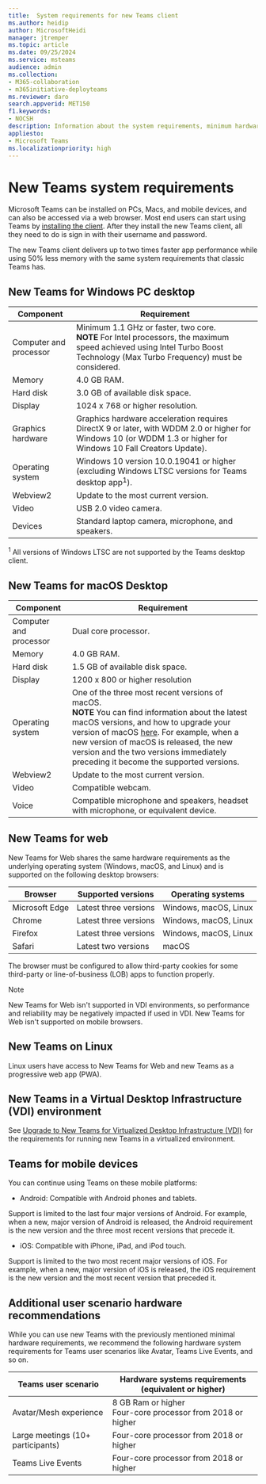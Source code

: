```yaml
---
title:  System requirements for new Teams client
ms.author: heidip
author: MicrosoftHeidi
manager: jtremper
ms.topic: article
ms.date: 09/25/2024
ms.service: msteams
audience: admin
ms.collection: 
- M365-collaboration
- m365initiative-deployteams
ms.reviewer: daro
search.appverid: MET150
f1.keywords:
- NOCSH
description: Information about the system requirements, minimum hardware requirements, for the new Teams client, what customers need to be able to install and use the new Teams client.
appliesto: 
- Microsoft Teams
ms.localizationpriority: high
---
```


# New Teams system requirements

Microsoft Teams can be installed on PCs, Macs, and mobile devices, and can also be accessed via a web browser. Most end users can start using Teams by [installing the client](https://www.microsoft.com/microsoft-teams/download-app). After they install the new Teams client, all they need to do is sign in with their username and password.

The new Teams client delivers up to two times faster app performance while using 50% less memory with the same system requirements that classic Teams has.

## New Teams for Windows PC desktop

|Component              |Requirement                                                                                |
|-----------------------|-------------------------------------------------------------------------------------------|
|Computer and processor |Minimum 1.1 GHz or faster, two core.</br>**NOTE** For Intel processors, the maximum speed achieved using Intel Turbo Boost Technology (Max Turbo Frequency) must be considered. |
|Memory                 |4.0 GB RAM.                                                                                |
|Hard disk              |3.0 GB of available disk space.                                                            |
|Display                |1024 x 768 or higher resolution.                                                           |
|Graphics hardware      |Graphics hardware acceleration requires DirectX 9 or later, with WDDM 2.0 or higher for Windows 10 (or WDDM 1.3 or higher for Windows 10 Fall Creators Update). |
|Operating system       |Windows 10 version 10.0.19041 or higher (excluding Windows LTSC versions for Teams desktop app<sup>1</sup>). |
|Webview2               |Update to the most current version.                                                        |
|Video                  |USB 2.0 video camera.                                                                      |
|Devices                |Standard laptop camera, microphone, and speakers.                                          |

<sup>1</sup> All versions of Windows LTSC are not supported by the Teams desktop client.

## New Teams for macOS Desktop

|Component              |Requirement                                                                        |
|-----------------------|-----------------------------------------------------------------------------------|
|Computer and processor |Dual core processor.                                                               |
|Memory                 |4.0 GB RAM.                                                                        |
|Hard disk              |1.5 GB of available disk space.                                                    |
|Display                |1200 x 800 or higher resolution                                                    |
|Operating system       |One of the three most recent versions of macOS.</br>**NOTE** You can find information about the latest macOS versions, and how to upgrade your version of macOS [here](https://support.apple.com/HT201260). For example, when a new version of macOS is released, the new version and the two versions immediately preceding it become the supported versions.   |
|Webview2               |Update to the most current version.                                                |
|Video                  |Compatible webcam.                                                                 |
|Voice                  |Compatible microphone and speakers, headset with microphone, or equivalent device. |

## New Teams for web

New Teams for Web shares the same hardware requirements as the underlying operating system (Windows, macOS, and Linux) and is supported on the following desktop browsers:

|Browser        |Supported versions    |Operating systems     |
|---------------|----------------------|----------------------|
|Microsoft Edge |Latest three versions |Windows, macOS, Linux |
|Chrome         |Latest three versions |Windows, macOS, Linux |
|Firefox        |Latest three versions |Windows, macOS, Linux |
|Safari         |Latest two versions   |macOS                 |

The browser must be configured to allow third-party cookies for some third-party or line-of-business (LOB) apps to function properly.

>[!Note]
>New Teams for Web isn't supported in VDI environments, so performance and reliability may be negatively impacted if used in VDI. New Teams for Web isn't supported on mobile browsers.

## New Teams on Linux

Linux users have access to New Teams for Web and new Teams as a progressive web app (PWA).

## New Teams in a Virtual Desktop Infrastructure (VDI) environment

See [Upgrade to New Teams for Virtualized Desktop Infrastructure (VDI)](new-teams-vdi-requirements-deploy.md) for the requirements for running new Teams in a virtualized environment.

## Teams for mobile devices

You can continue using Teams on these mobile platforms:

- Android: Compatible with Android phones and tablets.

Support is limited to the last four major versions of Android. For example, when a new, major version of Android is released, the Android requirement is the new version and the three most recent versions that precede it.

- iOS: Compatible with iPhone, iPad, and iPod touch.

Support is limited to the two most recent major versions of iOS. For example, when a new, major version of iOS is released, the iOS requirement is the new version and the most recent version that preceded it.

## Additional user scenario hardware recommendations

While you can use new Teams with the previously mentioned minimal hardware requirements, we recommend the following hardware system requirements for Teams user scenarios like Avatar, Teams Live Events, and so on.

|Teams user scenario               |Hardware systems requirements (equivalent or higher)              |
|----------------------------------|------------------------------------------------------------------|
|Avatar/Mesh experience            |8 GB Ram or higher</br>Four-core processor from 2018 or higher    |
|Large meetings (10+ participants) |Four-core processor from 2018 or higher                           |
|Teams Live Events                 |Four-core processor from 2018 or higher                           |
